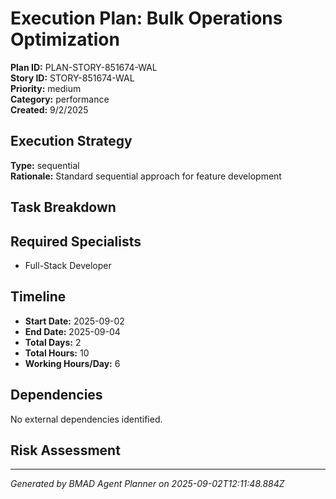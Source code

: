 # Execution Plan: Bulk Operations Optimization

**Plan ID:** PLAN-STORY-851674-WAL    
**Story ID:** STORY-851674-WAL    
**Priority:** medium    
**Category:** performance    
**Created:** 9/2/2025

## Execution Strategy

**Type:** sequential  
**Rationale:** Standard sequential approach for feature development

## Task Breakdown



## Required Specialists

- Full-Stack Developer

## Timeline

- **Start Date:** 2025-09-02
- **End Date:** 2025-09-04  
- **Total Days:** 2
- **Total Hours:** 10
- **Working Hours/Day:** 6

## Dependencies

No external dependencies identified.

## Risk Assessment



---

*Generated by BMAD Agent Planner on 2025-09-02T12:11:48.884Z*
